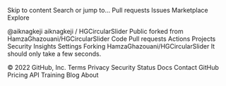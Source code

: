 Skip to content
Search or jump to…
Pull requests
Issues
Marketplace
Explore
 
@aiknagkeji 
aiknagkeji
/
HGCircularSlider
Public
forked from HamzaGhazouani/HGCircularSlider
Code
Pull requests
Actions
Projects
Security
Insights
Settings
Forking HamzaGhazouani/HGCircularSlider
It should only take a few seconds.

© 2022 GitHub, Inc.
Terms
Privacy
Security
Status
Docs
Contact GitHub
Pricing
API
Training
Blog
About
